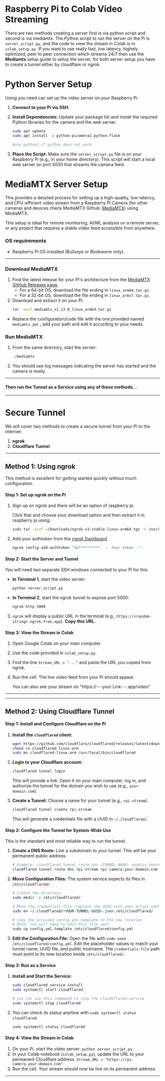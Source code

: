 # Raspberry Pi to Colab Video Streaming

There are two methods creating a server first is via python script and second is via mediamtx. The Python script to run the server on the Pi is `server_script.py`, and the code to view the stream in Colab is in `colab_setup.py`. If you want to use really fast, low latency, highely optimized, peer to peer connection which streams 24/7 then use the **Mediamtx** setup guide to setup the server, for both server setup you have to create a tunnel either by cloudflare or ngrok.

# Python Server Setup

Using you need can set up the video server on your Raspberry Pi.

1.  **Connect to your Pi via SSH.**

2.  **Install Dependencies:**
    Update your package list and install the required Python libraries for the camera and the web server.
    ```bash
    sudo apt update
    sudo apt install -y python-picamera2 python-flask

    #use python3 if python does not work
    ```

3.  **Place the Script:**
    Make sure the `server_script.py` file is on your Raspberry Pi (e.g., in your home directory). This script will start a local web server on port 5000 that streams the camera feed.


# MediaMTX  Server Setup

This provides a detailed process for setting up a high-quality, low-latency, and CPU-efficient video stream from a Raspberry Pi Camera (for other cameras and devices check MediaMTX Github: [MediaMTX](https://github.com/bluenviron/mediamtx)) using MediaMTX.

This setup is ideal for remote monitoring, AI/ML analysis on a remote server, or any project that requires a stable video feed accessible from anywhere.

### OS requirements
- Raspberry Pi OS installed (Bullseye or Bookworm only).

---

### Download MediaMTX
1.  Find the latest release for your Pi's architecture from the [MediaMTX GitHub Releases page](https://github.com/bluenviron/mediamtx/releases).
    - For a 64-bit OS, download the file ending in `linux_arm64.tar.gz`.
    - For a 32-bit OS, download the file ending in `linux_armv7.tar.gz`.
2.  Download and extract it on your Pi:
    ```bash
    tar -xvzf mediamtx_v1.13.0_linux_arm64.tar.gz
    ```

-  Replace the configuration/code file with the one provided named `mediamtx.yml` , add your path and edit it according to your needs.

### Run MediaMTX
1.  From the same directory, start the server:
    ```bash
    ./mediamtx
    ```
2.  You should see log messages indicating the server has started and the camera is ready.

---

####  Then run the Tunnel as a Service using any of these methods...

---

# Secure Tunnel

We will cover two methods to create a secure tunnel from your Pi to the internet:
1.  **ngrok**
2.  **Cloudflare Tunnel**

---

## Method 1: Using ngrok

This method is excellent for getting started quickly without much configuration.

#### Step 1: Set up ngrok on the Pi

1.  Sign up on ngrok and there will be an option of raspberry pi.
    
    Click that and choose your download option and then extract it in raspberry pi using:
    ```bash
    sudo tar -xvzf ~/Downloads/ngrok-v3-stable-linux-arm64.tgz -C /usr/local/bin
    ```

2.  Add your authtoken from the [ngrok Dashboard](https://dashboard.ngrok.com/get-started/your-authtoken)
    ```bash
    ngrok config add-authtoken "2w**********  -- Your token --"
    ```

#### Step 2: Start the Server and Tunnel

You will need two separate SSH windows connected to your Pi for this.

-   **In Terminal 1**, start the video server:
    ```bash
    python server_script.py
    ```

-   **In Terminal 2**, start the ngrok tunnel to expose port 5000:
    ```bash
    ngrok http 5000
    ```

3.  `ngrok` will display a public URL in the terminal (e.g., `https://<random-string>.ngrok-free.app`). **Copy this URL.**

#### Step 3: View the Stream in Colab

1.  Open Google Colab on your main computer.
2.  Use the code provided in `colab_setup.py`.
3.  Find the line `Stream_URL = "..."` and paste the URL you copied from ngrok.
4.  Run the cell. The live video feed from your Pi should appear.

    You can also see your stream on "https://---your Link---.app/video"

---

---

## Method 2: Using Cloudflare Tunnel


#### Step 1: Install and Configure Cloudflare on the Pi

1.  **Install the `cloudflared` client:**
    ```bash
    wget https://github.com/cloudflare/cloudflared/releases/latest/download/cloudflared-linux-arm
    chmod +x cloudflared-linux-arm
    sudo mv cloudflared-linux-arm /usr/local/bin/cloudflared
    ```
2.  **Login to your Cloudflare account:**
    ```bash
    cloudflared tunnel login
    ```
    This will provide a link. Open it on your main computer, log in, and authorize the tunnel for the domain you wish to use (e.g., `your-domain.com`).

3.  **Create a Tunnel:** Choose a name for your tunnel (e.g., `rpi-stream`).
    ```bash
    cloudflared tunnel create rpi-stream
    ```
    This will generate a credentials file with a UUID in `~/.cloudflared/`.

#### Step 2: Configure the Tunnel for System-Wide Use

This is the standard and most reliable way to run the tunnel.

1.  **Create a DNS Route:** Link a subdomain to your tunnel. This will be your permanent public address.
    ```bash
    # Example: cloudflared tunnel route dns <TUNNEL_NAME> <public.hostname.com>
    cloudflared tunnel route dns rpi-stream rpi-camera.your-domain.com
    ```
2.  **Move Configuration Files:** The system service expects its files in `/etc/cloudflared/`.
    ```bash
    # Create the directory
    sudo mkdir -p /etc/cloudflared/

    # Move the credentials file (replace the UUID with your actual one)
    sudo mv ~/.cloudflared/<YOUR-TUNNEL-UUID>.json /etc/cloudflared/

    # Copy the provided config.yml.template to the new location
    # Note: You will need to edit this file next.
    sudo cp config.yml.template /etc/cloudflared/config.yml
    ```
3.  **Edit the Configuration File:**
    Open the file with `sudo nano /etc/cloudflared/config.yml`. Edit the placeholder values to match your tunnel name, UUID file, and public hostname. The `credentials-file` path must point to its new location inside `/etc/cloudflared/`.

#### Step 3: Run as a Service

1.  **Install and Start the Service:**
    ```bash
    sudo cloudflared service install
    sudo systemctl start cloudflared
    ```
    ```bash
    # you can use this commmand to stop the cloudeflared service
    sudo systemctl stop cloudflared
    ```
2.  You can check its status anytime with `sudo systemctl status cloudflared`.
    ```bash
    sudo systemctl status cloudflared
    ```

#### Step 4: View the Stream in Colab

1.  On your Pi, start the video server: `python server_script.py`.
2.  In your Colab notebook (`colab_setup.py`), update the URL to your permanent Cloudflare address.
    `Stream_URL = "https://rpi-camera.your-domain.com"`
3.  Run the cell. Your stream should now be live on its permanent address.

---